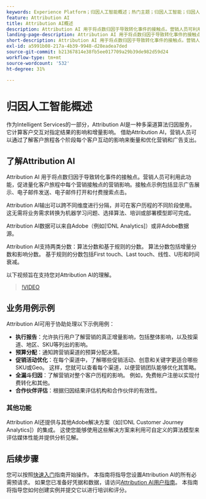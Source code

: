 ```yaml
---
keywords: Experience Platform；归因人工智能概述；热门主题；归因人工智能；归因人工智能
feature: Attribution AI
title: Attribution AI概述
description: Attribution AI 用于将点数归因于导致转化事件的接触点。营销人员可利用此功能，促进量化客户旅程中每个营销接触点的营销影响。接触点示例包括显示广告展示、电子邮件发送、电子邮件打开和付费搜索点击。
landing-page-description: Attribution AI 用于将点数归因于导致转化事件的接触点。营销人员可利用此功能，促进量化客户历程中每个营销接触点的营销影响。
short-description: Attribution AI 用于将点数归因于导致转化事件的接触点。营销人员可利用此功能，促进量化客户历程中每个营销接触点的营销影响。
exl-id: a5991b08-217a-4b39-9948-d28eadea7ded
source-git-commit: b21367814e38fb5ee017709a29b39de982d59d24
workflow-type: tm+mt
source-wordcount: '532'
ht-degree: 31%

---
```


# 归因人工智能概述

作为Intelligent Services的一部分，Attribution AI是一种多渠道算法归因服务，它计算客户交互对指定结果的影响和增量影响。 借助Attribution AI，营销人员可以通过了解客户旅程各个阶段每个客户互动的影响来衡量和优化营销和广告支出。

## 了解Attribution AI

Attribution AI 用于将点数归因于导致转化事件的接触点。营销人员可利用此功能，促进量化客户旅程中每个营销接触点的营销影响。接触点示例包括显示广告展示、电子邮件发送、电子邮件打开和付费搜索点击。

Attribution AI输出可以跨不同维度进行分隔，并可在客户历程的不同阶段使用。 这无需将业务需求转换为机器学习问题、选择算法、培训或部署模型即可完成。

Attribution AI数据可以来自Adobe（例如[!DNL Analytics]）或非Adobe数据源。

Attribution AI支持两类分数：算法分数和基于规则的分数。 算法分数包括增量分数和影响分数。 基于规则的分数包括First touch、Last touch、线性、U形和时间衰减。

以下视频旨在支持您对Attribution AI的理解。

>[!VIDEO](https://video.tv.adobe.com/v/32667?learn=on&quality=12)

## 业务用例示例

Attribution AI可用于协助处理以下示例用例：

- **执行报告**：允许执行用户了解营销的真正增量影响，包括整体影响，以及按渠道、地区、SKU等列出的影响。
- **预算分配**：通知跨营销渠道的预算分配决策。
- **促销活动优化**：在每个渠道中，了解哪些促销活动、创意和关键字更适合哪些SKU或Geo。 这样，您就可以查看每个渠道，以便营销团队能够优化其策略。
- **全漏斗归因**：了解营销对整个客户历程的影响。 例如，免费帐户注册以实现付费转化和其他。
- **合作伙伴评估**：根据归因结果评估机构和合作伙伴的有效性。

### 其他功能

Attribution AI还提供与其他Adobe解决方案（如[!DNL Customer Journey Analytics]）的集成。 这使您能够使用这些解决方案来利用可自定义的算法模型来评估媒体性能并提供分析见解。

## 后续步骤

您可以按照[快速入门](./getting-started.md)指南开始操作。 本指南将指导您设置Attribution AI的所有必需预请求。 如果您已准备好凭据和数据，请访问[Attribution AI用户指南](./user-guide.md)。 本指南将指导您如何创建实例并提交它以进行培训和评分。
